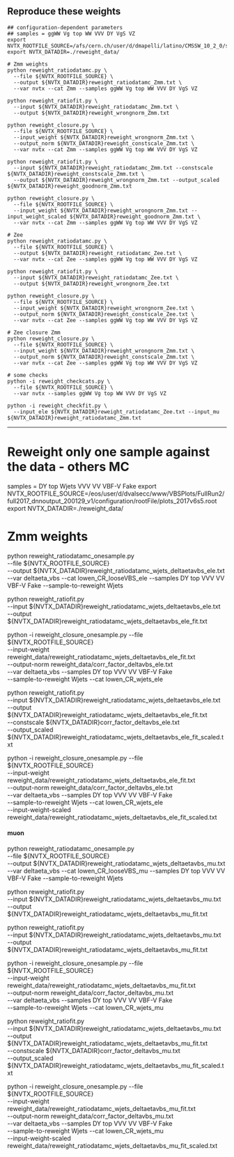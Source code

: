 ## Reproduce these weights

```
## configuration-dependent parameters
## samples = ggWW Vg top WW VVV DY VgS VZ
export NVTX_ROOTFILE_SOURCE=/afs/cern.ch/user/d/dmapelli/latino/CMSSW_10_2_0/src/PlotsConfigurations/Configurations/VBSjjlnu/ControlRegions/check_jets_horns/DY2018v5/rootFile/plots_DY2018v5.root
export NVTX_DATADIR=./reweight_data/

# Zmm weights
python reweight_ratiodatamc.py \
  --file ${NVTX_ROOTFILE_SOURCE} \
  --output ${NVTX_DATADIR}reweight_ratiodatamc_Zmm.txt \
  --var nvtx --cat Zmm --samples ggWW Vg top WW VVV DY VgS VZ

python reweight_ratiofit.py \
  --input ${NVTX_DATADIR}reweight_ratiodatamc_Zmm.txt \
  --output ${NVTX_DATADIR}reweight_wrongnorm_Zmm.txt

python reweight_closure.py \
  --file ${NVTX_ROOTFILE_SOURCE} \
  --input_weight ${NVTX_DATADIR}reweight_wrongnorm_Zmm.txt \
  --output_norm ${NVTX_DATADIR}reweight_constscale_Zmm.txt \
  --var nvtx --cat Zmm --samples ggWW Vg top WW VVV DY VgS VZ

python reweight_ratiofit.py \
  --input ${NVTX_DATADIR}reweight_ratiodatamc_Zmm.txt --constscale ${NVTX_DATADIR}reweight_constscale_Zmm.txt \
  --output ${NVTX_DATADIR}reweight_wrongnorm_Zmm.txt --output_scaled ${NVTX_DATADIR}reweight_goodnorm_Zmm.txt

python reweight_closure.py \
  --file ${NVTX_ROOTFILE_SOURCE} \
  --input_weight ${NVTX_DATADIR}reweight_wrongnorm_Zmm.txt --input_weight_scaled ${NVTX_DATADIR}reweight_goodnorm_Zmm.txt \
  --var nvtx --cat Zmm --samples ggWW Vg top WW VVV DY VgS VZ

# Zee
python reweight_ratiodatamc.py \
  --file ${NVTX_ROOTFILE_SOURCE} \
  --output ${NVTX_DATADIR}reweight_ratiodatamc_Zee.txt \
  --var nvtx --cat Zee --samples ggWW Vg top WW VVV DY VgS VZ

python reweight_ratiofit.py \
  --input ${NVTX_DATADIR}reweight_ratiodatamc_Zee.txt \
  --output ${NVTX_DATADIR}reweight_wrongnorm_Zee.txt

python reweight_closure.py \
  --file ${NVTX_ROOTFILE_SOURCE} \
  --input_weight ${NVTX_DATADIR}reweight_wrongnorm_Zee.txt \
  --output_norm ${NVTX_DATADIR}reweight_constscale_Zee.txt \
  --var nvtx --cat Zee --samples ggWW Vg top WW VVV DY VgS VZ

# Zee closure Zmm
python reweight_closure.py \
  --file ${NVTX_ROOTFILE_SOURCE} \
  --input_weight ${NVTX_DATADIR}reweight_wrongnorm_Zmm.txt \
  --output_norm ${NVTX_DATADIR}reweight_constscale_Zmm.txt \
  --var nvtx --cat Zee --samples ggWW Vg top WW VVV DY VgS VZ

# some checks
python -i reweight_checkcats.py \
  --file ${NVTX_ROOTFILE_SOURCE} \
  --var nvtx --samples ggWW Vg top WW VVV DY VgS VZ

python -i reweight_checkfit.py \
  --input_ele ${NVTX_DATADIR}reweight_ratiodatamc_Zee.txt --input_mu ${NVTX_DATADIR}reweight_ratiodatamc_Zmm.txt
```


------------------------------
# Reweight only one sample against the data - others MC

samples = DY top Wjets VVV VV VBF-V Fake 
export NVTX_ROOTFILE_SOURCE=/eos/user/d/dvalsecc/www/VBSPlots/FullRun2/full2017_dnnoutput_200129_v1/configuration/rootFile/plots_2017v6s5.root
export NVTX_DATADIR=./reweight_data/

# Zmm weights

  python reweight_ratiodatamc_onesample.py \
  --file ${NVTX_ROOTFILE_SOURCE} \
  --output ${NVTX_DATADIR}reweight_ratiodatamc_wjets_deltaetavbs_ele.txt \
  --var deltaeta_vbs --cat lowen_CR_looseVBS_ele --samples DY top VVV VV VBF-V Fake --sample-to-reweight Wjets


python reweight_ratiofit.py \
  --input ${NVTX_DATADIR}reweight_ratiodatamc_wjets_deltaetavbs_ele.txt \
  --output ${NVTX_DATADIR}reweight_ratiodatamc_wjets_deltaetavbs_ele_fit.txt

python -i reweight_closure_onesample.py  --file ${NVTX_ROOTFILE_SOURCE} \
  --input-weight reweight_data/reweight_ratiodatamc_wjets_deltaetavbs_ele_fit.txt \
  --output-norm reweight_data/corr_factor_deltavbs_ele.txt \
  --var deltaeta_vbs --samples DY top VVV VV VBF-V Fake \
  --sample-to-reweight Wjets --cat lowen_CR_wjets_ele

python reweight_ratiofit.py \
--input ${NVTX_DATADIR}reweight_ratiodatamc_wjets_deltaetavbs_ele.txt \
  --output ${NVTX_DATADIR}reweight_ratiodatamc_wjets_deltaetavbs_ele_fit.txt \
  --constscale ${NVTX_DATADIR}corr_factor_deltavbs_ele.txt \
 --output_scaled ${NVTX_DATADIR}reweight_ratiodatamc_wjets_deltaetavbs_ele_fit_scaled.txt


python -i reweight_closure_onesample.py  --file ${NVTX_ROOTFILE_SOURCE} \
  --input-weight reweight_data/reweight_ratiodatamc_wjets_deltaetavbs_ele_fit.txt \
  --output-norm reweight_data/corr_factor_deltavbs_ele.txt\
  --var deltaeta_vbs --samples DY top VVV VV VBF-V Fake \
  --sample-to-reweight Wjets --cat lowen_CR_wjets_ele\
  --input-weight-scaled reweight_data/reweight_ratiodatamc_wjets_deltaetavbs_ele_fit_scaled.txt

#### muon 
python reweight_ratiodatamc_onesample.py \
  --file ${NVTX_ROOTFILE_SOURCE} \
  --output ${NVTX_DATADIR}reweight_ratiodatamc_wjets_deltaetavbs_mu.txt \
  --var deltaeta_vbs --cat lowen_CR_looseVBS_mu --samples DY top VVV VV VBF-V Fake --sample-to-reweight Wjets

python reweight_ratiofit.py \
  --input ${NVTX_DATADIR}reweight_ratiodatamc_wjets_deltaetavbs_mu.txt \
  --output ${NVTX_DATADIR}reweight_ratiodatamc_wjets_deltaetavbs_mu_fit.txt

python reweight_ratiofit.py \
  --input ${NVTX_DATADIR}reweight_ratiodatamc_wjets_deltaetavbs_mu.txt \
  --output ${NVTX_DATADIR}reweight_ratiodatamc_wjets_deltaetavbs_mu_fit.txt

python -i reweight_closure_onesample.py  --file ${NVTX_ROOTFILE_SOURCE} \
  --input-weight reweight_data/reweight_ratiodatamc_wjets_deltaetavbs_mu_fit.txt \
  --output-norm reweight_data/corr_factor_deltavbs_mu.txt \
  --var deltaeta_vbs --samples DY top VVV VV VBF-V Fake \
  --sample-to-reweight Wjets --cat lowen_CR_wjets_mu

python reweight_ratiofit.py \
--input ${NVTX_DATADIR}reweight_ratiodatamc_wjets_deltaetavbs_mu.txt \
  --output ${NVTX_DATADIR}reweight_ratiodatamc_wjets_deltaetavbs_mu_fit.txt \
  --constscale ${NVTX_DATADIR}corr_factor_deltavbs_mu.txt \
 --output_scaled ${NVTX_DATADIR}reweight_ratiodatamc_wjets_deltaetavbs_mu_fit_scaled.txt


python -i reweight_closure_onesample.py  --file ${NVTX_ROOTFILE_SOURCE} \
  --input-weight reweight_data/reweight_ratiodatamc_wjets_deltaetavbs_mu_fit.txt \
  --output-norm reweight_data/corr_factor_deltavbs_mu.txt\
  --var deltaeta_vbs --samples DY top VVV VV VBF-V Fake \
  --sample-to-reweight Wjets --cat lowen_CR_wjets_mu\
  --input-weight-scaled reweight_data/reweight_ratiodatamc_wjets_deltaetavbs_mu_fit_scaled.txt
